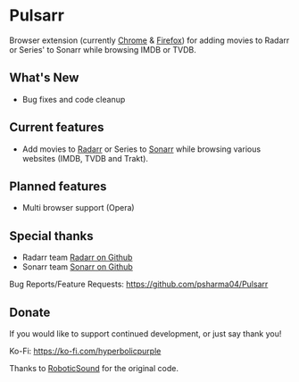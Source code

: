 Pulsarr
=======

Browser extension (currently [Chrome](https://chrome.google.com/webstore/detail/pulsarr/dcildkalkckjjdfpgagmnbbfooogopkd) & [Firefox](https://addons.mozilla.org/firefox/addon/ffpulsarr)) for adding movies to Radarr or Series' to Sonarr while browsing IMDB or TVDB.

## What's New
- Bug fixes and code cleanup

## Current features
- Add movies to [Radarr](https://radarr.video) or Series to [Sonarr](https://sonarr.tv) while browsing various websites (IMDB, TVDB and Trakt).

## Planned features
- Multi browser support (Opera)

## Special thanks
- Radarr team [Radarr on Github](https://github.com/Radarr/Radarr)
- Sonarr team [Sonarr on Github](https://github.com/Sonarr/Sonarr)

Bug Reports/Feature Requests: https://github.com/psharma04/Pulsarr

## Donate
If you would like to support continued development, or just say thank you!

Ko-Fi: https://ko-fi.com/hyperbolicpurple

Thanks to [RoboticSound](https://github.com/roboticsound) for the original code.
